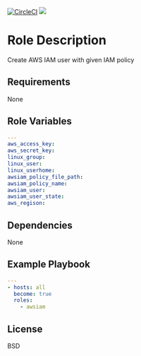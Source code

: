 [![CircleCI](https://circleci.com/gh/ansible-roles-mamono210/awsiam/tree/master.svg?style=svg)](https://circleci.com/gh/ansible-roles-mamono210/awsiam/tree/master)
[![](https://github.com/ansible-roles-mamono210/awsiam/workflows/build/badge.svg)](https://github.com/ansible-roles-mamono210/awsiam/actions?query=workflow%3Abuild)

Role Description
=========

Create AWS IAM user with given IAM policy

Requirements
------------

None

Role Variables
--------------

```YAML
---
aws_access_key:
aws_secret_key:
linux_group:
linux_user:
linux_userhome:
awsiam_policy_file_path:
awsiam_policy_name:
awsiam_user:
awsiam_user_state:
aws_regison:
```

Dependencies
------------

None

Example Playbook
----------------

```YAML
---
- hosts: all
  become: true
  roles:
    - awsiam
```

License
-------

BSD

